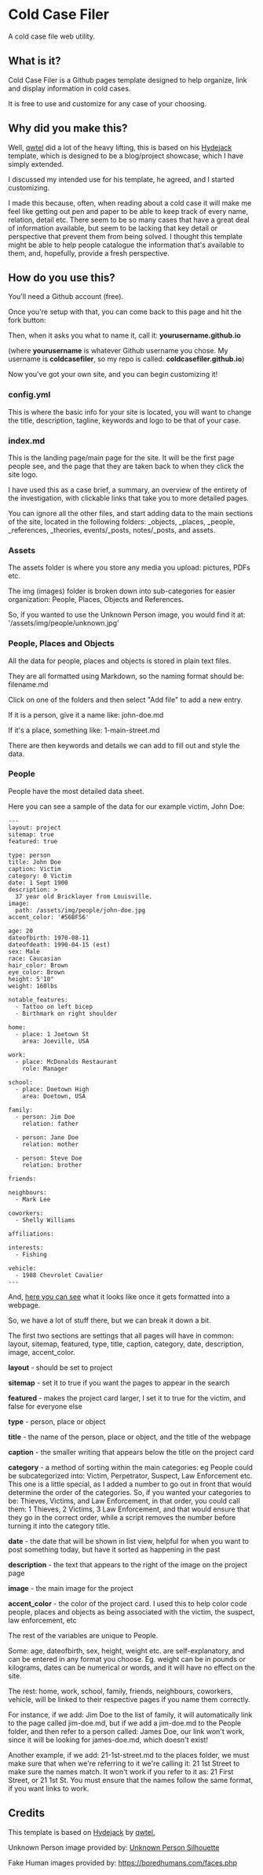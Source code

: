 # Cold Case Filer

A cold case file web utility.

## What is it?

Cold Case Filer is a Github pages template designed to help organize, link and display information in cold cases.

It is free to use and customize for any case of your choosing.

## Why did you make this?

Well, <a href="https://github.com/qwtel">qwtel</a> did a lot of the heavy lifting, this is based on his <a href="https://github.com/hydecorp/hydejack">Hydejack</a> template, which is designed to be a blog/project showcase, which I have simply extended.

I discussed my intended use for his template, he agreed, and I started customizing.

I made this because, often, when reading about a cold case it will make me feel like getting out pen and paper to be able to keep track of every name, relation, detail etc. There seem to be so many cases that have a great deal of information available, but seem to be lacking that key detail or perspective that prevent them from being solved. I thought this template might be able to help people catalogue the information that's available to them, and, hopefully, provide a fresh perspective.

## How do you use this?

You'll need a Github account (free).

Once you're setup with that, you can come back to this page and hit the fork button:

Then, when it asks you what to name it, call it: __yourusername.github.io__

(where __yourusername__ is whatever Github username you chose. My username is __coldcasefiler__, so my repo is called: __coldcasefiler.github.io__)

Now you've got your own site, and you can begin customizing it!

### config.yml

This is where the basic info for your site is located, you will want to change the title, description, tagline, keywords and logo to be that of your case.

### index.md

This is the landing page/main page for the site. It will be the first page people see, and the page that they are taken back to when they click the site logo.

I have used this as a case brief, a summary, an overview of the entirety of the investigation, with clickable links that take you to more detailed pages.

You can ignore all the other files, and start adding data to the main sections of the site, located in the following folders: _objects, _places, _people, _references, _theories, events/_posts, notes/_posts, and assets.

### Assets

The assets folder is where you store any media you upload: pictures, PDFs etc.

The img (images) folder is broken down into sub-categories for easier organization: People, Places, Objects and References.

So, if you wanted to use the Unknown Person image, you would find it at: '/assets/img/people/unknown.jpg'

### People, Places and Objects

All the data for people, places and objects is stored in plain text files. 

They are all formatted using Markdown, so the naming format should be: filename.md 

Click on one of the folders and then select "Add file" to add a new entry.

If it is a person, give it a name like: john-doe.md

If it's a place, something like: 1-main-street.md

There are then keywords and details we can add to fill out and style the data.

### People

People have the most detailed data sheet. 

Here you can see a sample of the data for our example victim, John Doe:
```
---
layout: project
sitemap: true
featured: true

type: person
title: John Doe
caption: Victim
category: 0 Victim
date: 1 Sept 1900
description: >
  37 year old Bricklayer from Louisville.
image: 
  path: /assets/img/people/john-doe.jpg
accent_color: '#56BF56'

age: 20
dateofbirth: 1970-08-11
dateofdeath: 1990-04-15 (est)
sex: Male
race: Caucasian
hair_color: Brown
eye_color: Brown
height: 5'10"
weight: 160lbs

notable_features: 
  - Tattoo on left bicep 
  - Birthmark on right shoulder

home: 
  - place: 1 Joetown St 
    area: Joeville, USA
    
work:
  - place: McDonalds Restaurant
    role: Manager
    
school: 
  - place: Doetown High
    area: Doetown, USA

family: 
  - person: Jim Doe 
    relation: father 
    
  - person: Jane Doe 
    relation: mother 
    
  - person: Steve Doe 
    relation: brother

friends:

neighbours:
  - Mark Lee

coworkers:
  - Shelly Williams

affiliations:

interests: 
  - Fishing

vehicle: 
  - 1988 Chevrolet Cavalier
---
  ```
And, [here you can see](https://coldcasefiler.github.io/people/john-doe/) what it looks like once it gets formatted into a webpage.

So, we have a lot of stuff there, but we can break it down a bit. 

The first two sections are settings that all pages will have in common: layout, sitemap, featured, type, title, caption, category, date, description, image, accent_color.

__layout__ - should be set to project

__sitemap__ - set it to true if you want the pages to appear in the search

__featured__ - makes the project card larger, I set it to true for the victim, and false for everyone else

__type__ - person, place or object

__title__ - the name of the person, place or object, and the title of the webpage

__caption__ - the smaller writing that appears below the title on the project card

__category__ - a method of sorting within the main categories: eg People could be subcategorized into: Victim, Perpetrator, Suspect, Law Enforcement etc. This one is a little special, as I added a number to go out in front that would determine the order of the categories. So, if you wanted your categories to be: Thieves, Victims, and Law Enforcement, in that order, you could call them: 1 Thieves, 2 Victims, 3 Law Enforcement, and that would ensure that they go in the correct order, while a script removes the number before turning it into the category title.

__date__ - the date that will be shown in list view, helpful for when you want to post something today, but have it sorted as happening in the past

__description__ - the text that appears to the right of the image on the project page

__image__ - the main image for the project

__accent_color__ - the color of the project card. I used this to help color code people, places and objects as being associated with the victim, the suspect, law enforcement, etc

The rest of the variables are unique to People. 

Some: age, dateofbirth, sex, height, weight etc. are self-explanatory, and can be entered in any format you choose. Eg. weight can be in pounds or kilograms, dates can be numerical or words, and it will have no effect on the site.

The rest: home, work, school, family, friends, neighbours, coworkers, vehicle, will be linked to their respective pages if you name them correctly.

For instance, if we add: Jim Doe to the list of family, it will automatically link to the page called jim-doe.md, but if we add a jim-doe.md to the People folder, and then refer to a person called: James Doe, our link won't work, since it will be looking for james-doe.md, which doesn't exist!

Another example, if we add: 21-1st-street.md to the places folder, we must make sure that when we're referring to it we're calling it: 21 1st Street to make sure the names match. It won't work if you refer to it as: 21 First Street, or 21 1st St. You must ensure that the names follow the same format, if you want links to work.

## Credits

This template is based on <a href="https://github.com/hydecorp/hydejack">Hydejack</a> by <a href="https://github.com/qwtel">qwtel.</a>

Unknown Person image provided by: <a href="http://getdrawings.com/unknown-person-silhouette">Unknown Person Silhouette</a>

Fake Human images provided by: https://boredhumans.com/faces.php
